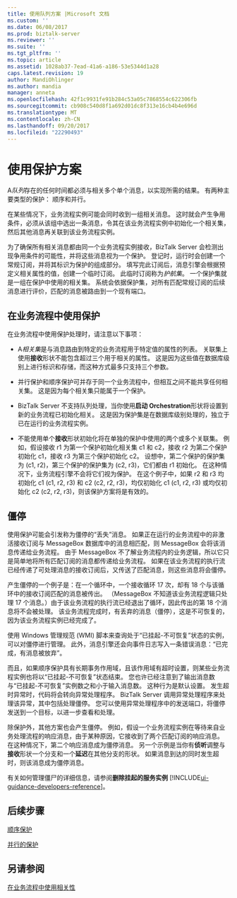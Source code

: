```yaml
---
title: 使用队列方案 |Microsoft 文档
ms.custom: ''
ms.date: 06/08/2017
ms.prod: biztalk-server
ms.reviewer: ''
ms.suite: ''
ms.tgt_pltfrm: ''
ms.topic: article
ms.assetid: 1028ab37-7ead-41a6-a186-53e5344d1a28
caps.latest.revision: 19
author: MandiOhlinger
ms.author: mandia
manager: anneta
ms.openlocfilehash: 42f1c9931fe91b284c53a05c7868554c622306fb
ms.sourcegitcommit: cb908c540d8f1a692d01dc8f313e16cb4b4e696d
ms.translationtype: MT
ms.contentlocale: zh-CN
ms.lasthandoff: 09/20/2017
ms.locfileid: "22290493"
---
```

# <a name="working-with-convoy-scenarios"></a>使用保护方案
A*队列*存在的任何时间都必须与相关多个单个消息，以实现所需的结果。 有两种主要类型的保护： 顺序和并行。  
  
 在某些情况下，业务流程实例可能会同时收到一组相关消息。 这时就会产生争用条件，必须从该组中选出一条消息，令其在该业务流程实例中初始化一个相关集，然后其他消息再关联到该业务流程实例。  
  
 为了确保所有相关消息都由同一个业务流程实例接收，BizTalk Server 会检测出现争用条件的可能性，并将这些消息视为一个保护。 登记时，运行时会创建一个常规订阅，并将其标识为保护的组成部分。 填写完此订阅后，消息引擎会根据预定义相关属性的值，创建一个临时订阅。 此临时订阅称为*护航集*。 一个保护集就是一组在保护中使用的相关集。 系统会依据保护集，对所有匹配常规订阅的后续消息进行评价，匹配的消息被路由到一个现有端口。  
  
## <a name="using-convoys-with-business-processes"></a>在业务流程中使用保护  
 在业务流程中使用保护处理时，请注意以下事项：  
  
-   A*相关集*是与消息路由到特定的业务流程用于特定值的属性的列表。 关联集上使用**接收**形状不能包含超过三个用于相关的属性。 这是因为这些值在数据库级别上进行标识和存储，而这种方式最多只支持三个参数。  
  
-   并行保护和顺序保护可并存于同一个业务流程中，但相互之间不能共享任何相关集。 这是因为每个相关集只能属于一个保护。  
  
-   BizTalk Server 不支持队列处理，当你使用**启动 Orchestration**形状将设置到新的业务流程已初始化相关。 这是因为保护集是在数据库级别处理的，独立于已在运行的业务流程实例。  
  
-   不能使用单个**接收**形状初始化将在单独的保护中使用的两个或多个关联集。 例如，假设接收 r1 为第一个保护初始化相关集 c1 和 c2，接收 r2 为第二个保护初始化 c1，接收 r3 为第三个保护初始化 c2。 设想中，第二个保护的保护集为 (c1, r2)，第三个保护的保护集为 (c2, r3)，它们都由 r1 初始化。 在这种情况下，业务流程引擎不会将它们视为保护。 在这个例子中，如果 r2 和 r3 均初始化 c1 (c1, r2, r3) 和 c2 (c2, r2, r3)，均仅初始化 c1 (c1, r2, r3) 或均仅初始化 c2 (c2, r2, r3)，则该保护方案将是有效的。  
  
## <a name="zombies"></a>僵停  
 使用保护可能会引发称为僵停的“丢失”消息。 如果正在运行的业务流程中的非激活接收订阅与 MessageBox 数据库中的消息相匹配，则 MessageBox 会将该消息传递给业务流程。 由于 MessageBox 不了解业务流程内的业务逻辑，所以它只是简单地将所有匹配订阅的消息都传递给业务流程。 如果在该业务流程的执行流已经传递了可处理消息的接收订阅后，又传送了匹配消息，则这些消息将会僵停。  
  
 产生僵停的一个例子是：在一个循环中，一个接收循环 17 次，却有 18 个与该循环中的接收订阅匹配的消息被传出。 （MessageBox 不知道该业务流程逻辑只处理 17 个消息。）由于该业务流程的执行流已经退出了循环，因此传出的第 18 个消息将不会被处理。 该业务流程完成时，有丢弃的消息（僵停），这是不可恢复的，因为该业务流程实例已经完成了。  
  
 使用 Windows 管理规范 (WMI) 脚本来查询处于“已挂起-不可恢复”状态的实例，可以对僵停进行管理。 此外，消息引擎还会向事件日志写入一条错误消息：“已完成，有消息被放弃”。  
  
 而且，如果顺序保护具有长期事务作用域，且该作用域有超时设置，则某些业务流程实例也将以“已挂起-不可恢复”状态结束。 您也许已经注意到了输出消息数与“已挂起-不可恢复”实例数之和小于输入消息数。 这种行为是默认设置。 发生超时异常时，代码将会转向异常处理程序。 BizTalk Server 调用异常处理程序来处理该异常，其中包括处理僵停。 您可以使用异常处理程序中的发送端口，将僵停发送到一个目标，以进一步查看和处理。  
  
 除保护外，其他方案也会产生僵停。 例如，假设一个业务流程实例在等待来自业务处理流程的响应消息，由于某种原因，它接收到了两个匹配订阅的响应消息。 在这种情况下，第二个响应消息成为僵停消息。 另一个示例是当你有**侦听**调整与**接收**形状一个分支和一个**延迟**在其他分支的形状。 如果消息到达的同时发生超时，则该消息成为僵停消息。  
  
 有关如何管理僵尸的详细信息，请参阅**删除挂起的服务实例** [!INCLUDE[ui-guidance-developers-reference](../includes/ui-guidance-developers-reference.md)]。
  
## <a name="next-steps"></a>后续步骤
 [顺序保护](../core/sequential-convoys.md)  
  
 [并行的保护](../core/parallel-convoys.md)  
  
## <a name="see-also"></a>另请参阅  
 [在业务流程中使用相关性](../core/using-correlations-in-orchestrations.md)